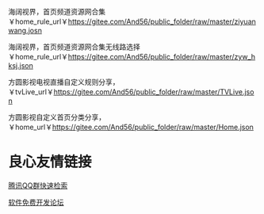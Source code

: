 

海阔视界，首页频道资源网合集￥home_rule_url￥https://gitee.com/And56/public_folder/raw/master/ziyuanwang.josn

海阔视界，首页频道资源网合集无线路选择￥home_rule_url￥https://gitee.com/And56/public_folder/raw/master/zyw_hksj.json

方圆影视电视直播自定义规则分享，￥tvLive_url￥https://gitee.com/And56/public_folder/raw/master/TVLive.json

方圆影视自定义首页分类分享，￥home_url￥https://gitee.com/And56/public_folder/raw/master/Home.json

 # 良心友情链接

[腾讯QQ群快速检索](http://u.720life.cn/s/8cf73f7c)

[软件免费开发论坛](http://u.720life.cn/s/bbb01dc0)